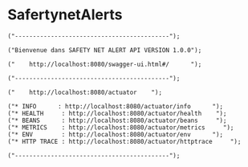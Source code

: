 # SafertynetAlerts
	("-------------------------------------------");

	("Bienvenue dans SAFETY NET ALERT API VERSION 1.0.0");
  
	("    http://localhost:8080/swagger-ui.html#/      ");
  
	("-------------------------------------------");
  
	("    http://localhost:8080/actuator    ");
  
	("* INFO      : http://localhost:8080/actuator/info      ");
	("* HEALTH     : http://localhost:8080/actuator/health    ");
	("* BEANS      : http://localhost:8080/actuator/beans     ");
	("* METRICS    : http://localhost:8080/actuator/metrics     ");
  	("* ENV        : http://localhost:8080/actuator/env      ");
	("* HTTP TRACE : http://localhost:8080/actuator/httptrace     ");
  
	("-------------------------------------------");
  
  
